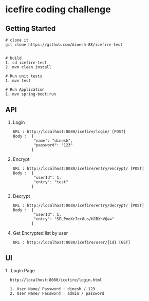 # icefire coding  challenge

Getting Started
---------------

```
# clone it
git clone https://github.com/dinesh-88/icefire-test


# build 
1. cd icefire-test
2. mvn clean install

# Run unit tests
1. mvn test

# Run Application
1. mvn spring-boot:run
```

## API

1. Login  
    ```
    URL : http://localhost:8080/icefire/login/ [POST]
    Body :  {
             "name": "dinesh",
             "password": "123"
            }          
    ```
2. Encrypt  

    ```
    URL : http://localhost:8080/icefire/entry/encrypt/ [POST]
    Body :  {
             "userId": 1,
             "entry": "test"
            }          
    ```  
3. Decrypt  

    ```
    URL : http://localhost:8080/icefire/entry/decrypt/ [POST]
    Body :  {
             "userId": 1,
             "entry": "SELPmoXr7cr8us/HJBXhVQ=="
            }          
    ```      
4. Get Encrypted list by user  

    ```
    URL : http://localhost:8080/icefire/user/{id} [GET]       
    ```    
    
## UI

1 . Login Page 

      http://localhost:8080/icefire/login.html
      
      1. User Name/ Password : dinesh / 123
      2. User Name/ Password : admin / password
       
      
  